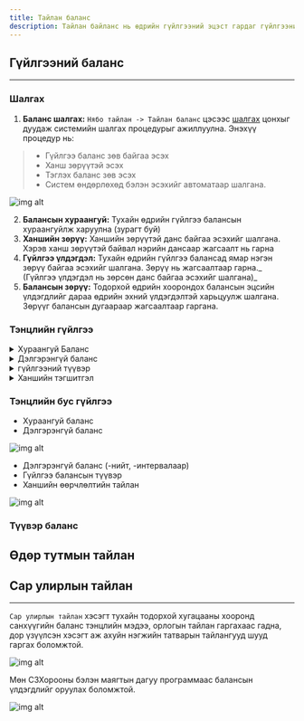 ```yaml
---
title: Тайлан баланс
description: Тайлан байланс нь өдрийн гүйлгээний эцэст гардаг гүйлгээний талаарх зайлшгүй хэрэгцээт мэдээлэл юм
---
```


## Гүйлгээний баланс 
___
### Шалгах
1. **Баланс шалгах:** `Нябо тайлан -> Тайлан баланс` цэсээс  [шалгах](/docs/tbalance#шалгах) цонхыг дуудаж системийн шалгах процедурыг ажиллуулна. Энэхүү процедур нь: 
> - Гүйлгээ баланс зөв байгаа эсэх
> - Ханш зөрүүтэй эсэх 
> - Тэглэх баланс зөв эсэх
> - Систем өндөрлөхөд бэлэн эсэхийг автоматаар шалгана. 

![img alt](/img/gbal.png)

2. **Балансын хураангуй:** Тухайн өдрийн гүйлгээ балансын хураангуйлж харуулна (зурагт буй)
3. **Ханшийн зөрүү:** Ханшийн зөрүүтэй данс байгаа эсэхийг шалгана. Хэрэв ханш зөрүүтэй байвал нэрийн дансаар жагсаалт нь гарна
4. **Гүйлгээ үлдэгдэл:** Тухайн өдрийн гүйлгээ балансад ямар нэгэн зөрүү байгаа эсэхийг шалгана. Зөрүү нь жагсаалтаар гарна._ (Гүйлгээ үлдэгдэл нь зөрсөн данс байгаа эсэхийг шалгана)_
5. **Балансын зөрүү:** Тодорхой өдрийн хоорондох балансын эцсийн үлдэгдлийг дараа өдрийн эхний үлдэгдэлтэй харьцуулж шалгана. Зөрүүг балансын дугаараар жагсаалтаар гаргана.


### Тэнцлийн гүйлгээ 

<details>
<summary> Хураангуй Баланс </summary>
Хураангуй баланс- сонголт хийж "Шалгах" товчийг дарж тайлангийн цонх нээгдэнэ. Бусад тайлангууд дээрх сонголтын адилаар хийгдэнэ.

![img alt](/img/img34.png)
</details>

<details>
<summary> Дэлгэрэнгүй баланс </summary>

</details>

<details>
<summary> гүйлгээний түүвэр </summary>

</details>
<details>
<summary> Ханшийн тэгшитгэл </summary>

</details>


### Тэнцлийн бус гүйлгээ 
-	Хураангуй баланс
-	Дэлгэрэнгүй баланс

![img alt](/img/img35.png)


-	Дэлгэрэнгүй баланс (-нийт, -интервалаар)
-	Гүйлгээ балансын түүвэр
-	Ханшийн өөрчлөлтийн тайлан


![img alt](/img/img33.png)

### Түүвэр баланс


## Өдөр тутмын тайлан


## Сар улирлын тайлан 
---
`Сар улирлын тайлан` хэсэгт тухайн тодорхой хугацааны хооронд санхүүгийн баланс тэнцлийн мэдээ, орлогын тайлан гаргахаас гадна, дор үзүүлсэн хэсэгт аж ахуйн нэгжийн татварын тайлангууд шууд гаргах боломжтой.

![img alt](/img/tTailan.png)

Мөн СЗХорооны бэлэн маягтын дагуу программаас балансын үлдэгдлийг оруулах боломжтой.

![img alt](/img/image50.png)




